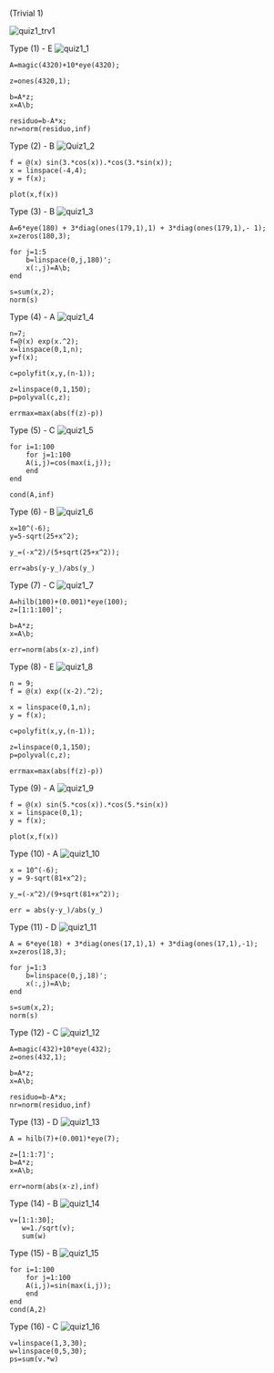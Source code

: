 (Trivial 1)

![quiz1_trv1](https://github.com/space-hippie0/matlab/assets/118982314/f56ced90-2c68-4cb6-bef5-6ada2423dfc1)

Type (1) - E
![quiz1_1](https://github.com/space-hippie0/matlab/assets/118982314/c3f07ff1-66df-432b-9c0a-8e66561c5457)

```
A=magic(4320)+10*eye(4320);
```
```
z=ones(4320,1);
```
```
b=A*z;
x=A\b;
```
```
residuo=b-A*x;
nr=norm(residuo,inf)
```


Type (2) - B
![Quiz1_2](https://github.com/space-hippie0/matlab/assets/118982314/ee8c145b-1cf8-4a0f-ab7a-bf317387d583)
```
f = @(x) sin(3.*cos(x)).*cos(3.*sin(x));
x = linspace(-4,4);
y = f(x);
```
```
plot(x,f(x))
```

Type (3) - B
![quiz1_3](https://github.com/space-hippie0/matlab/assets/118982314/209cfc74-726f-43cb-9b1d-2b4c91bd4d9f)
```
A=6*eye(180) + 3*diag(ones(179,1),1) + 3*diag(ones(179,1),- 1);
x=zeros(180,3);
```
```
for j=1:5
    b=linspace(0,j,180)';
    x(:,j)=A\b;
end
```
```
s=sum(x,2);
norm(s)
```

Type (4) - A
![quiz1_4](https://github.com/space-hippie0/matlab/assets/118982314/0d0a0d6f-68ef-410e-8557-2bdca60c55fa)
```
n=7;
f=@(x) exp(x.^2);
x=linspace(0,1,n);
y=f(x);
```
```
c=polyfit(x,y,(n-1));
```
```
z=linspace(0,1,150);
p=polyval(c,z);
```
```
errmax=max(abs(f(z)-p))
```


Type (5) - C
![quiz1_5](https://github.com/space-hippie0/matlab/assets/118982314/5882b689-5e72-4112-a3bf-ecfbf2f99b0a)
```
for i=1:100
    for j=1:100
    A(i,j)=cos(max(i,j));
    end 
end
```
```
cond(A,inf)
```


Type (6) - B
![quiz1_6](https://github.com/space-hippie0/matlab/assets/118982314/2f14b586-e8c6-4528-bf65-a97627a12e06)
```
x=10^(-6);
y=5-sqrt(25+x^2);
```
```
y_=(-x^2)/(5+sqrt(25+x^2));
```
```
err=abs(y-y_)/abs(y_)
```


Type (7) - C
![quiz1_7](https://github.com/space-hippie0/matlab/assets/118982314/dfde9fcc-6774-434e-8707-71a34d4a25b3)
```
A=hilb(100)+(0.001)*eye(100);
z=[1:1:100]';
```
```
b=A*z;
x=A\b;
```
```
err=norm(abs(x-z),inf)
```

Type (8) - E
![quiz1_8](https://github.com/space-hippie0/matlab/assets/118982314/351812ed-8f9f-4513-b51b-1f834f8a1e83)
```
n = 9;
f = @(x) exp((x-2).^2);
```
```
x = linspace(0,1,n);
y = f(x);
```
```
c=polyfit(x,y,(n-1));
```
```
z=linspace(0,1,150);
p=polyval(c,z);
```
```
errmax=max(abs(f(z)-p))
```

Type (9) - A
![quiz1_9](https://github.com/space-hippie0/matlab/assets/118982314/1d346bc9-6063-4574-adeb-b1a45e9fa157)
```
f = @(x) sin(5.*cos(x)).*cos(5.*sin(x))
x = linspace(0,1);
y = f(x);
```
```
plot(x,f(x))
```


Type (10) - A
![quiz1_10](https://github.com/space-hippie0/matlab/assets/118982314/cc4a3e2d-14bd-41db-8688-c9f7529e219f)
```
x = 10^(-6);
y = 9-sqrt(81+x^2);
```
```
y_=(-x^2)/(9+sqrt(81+x^2));
```
```
err = abs(y-y_)/abs(y_)
```


Type (11) - D
![quiz1_11](https://github.com/space-hippie0/matlab/assets/118982314/c9184d43-cf22-4abd-bca1-69a0cf6897a4)
```
A = 6*eye(18) + 3*diag(ones(17,1),1) + 3*diag(ones(17,1),-1);
x=zeros(18,3);
```
```
for j=1:3
    b=linspace(0,j,18)';
    x(:,j)=A\b;
end
```
```
s=sum(x,2);
norm(s)
```
Type (12) - C
![quiz1_12](https://github.com/space-hippie0/matlab/assets/118982314/3887cfca-3255-4b88-a8d2-8f88e8367952)
```
A=magic(432)+10*eye(432);
z=ones(432,1);
```
```
b=A*z;
x=A\b;
```
```
residuo=b-A*x;
nr=norm(residuo,inf)
```

Type (13) - D
![quiz1_13](https://github.com/space-hippie0/matlab/assets/118982314/908a0327-6bb2-4603-82e0-b5b16a496e2e)
```
A = hilb(7)+(0.001)*eye(7);
```
```
z=[1:1:7]';
b=A*z;
x=A\b;
```
```
err=norm(abs(x-z),inf)
```
Type (14) - B
![quiz1_14](https://github.com/space-hippie0/matlab/assets/118982314/03cdd933-238d-4f4a-905a-3fdd6f9605bc)
```
v=[1:1:30];
   w=1./sqrt(v);
   sum(w)
```

Type (15) - B
![quiz1_15](https://github.com/space-hippie0/matlab/assets/118982314/d606736f-8d9c-4cab-ba9f-21ece8c8422a)
```
for i=1:100
    for j=1:100
    A(i,j)=sin(max(i,j));
    end 
end
cond(A,2)
```

Type (16) - C
![quiz1_16](https://github.com/space-hippie0/matlab/assets/118982314/f68326cc-60d2-4614-b723-9376df3e99d7)
```
v=linspace(1,3,30);
w=linspace(0,5,30);
ps=sum(v.*w)
```
